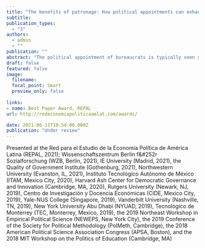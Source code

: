 ```yaml
---
title: "The benefits of patronage: How political appointments can enhance bureaucratic accountability and effectiveness"
subtitle: 
publication_types:
  - "3"
authors:
  - admin
  - ""
publication: ""
abstract: "The political appointment of bureaucrats is typically seen as a rent-seeking strategy that helps politicians sustain clientelistic networks and manipulate public administration to their advantage. I argue that political appointments can also increase bureaucratic accountability and effectiveness because they provide political and social connections between bureaucrats and politicians. These connections grant access to material and non-material resources, enhance monitoring, facilitate the application of sanctions and rewards, align priorities and incentives, and increase mutual trust. In certain conditions, political appointments can thus enhance bureaucrats' accountability and effectiveness in public service delivery. I test this theory using data on Brazilian municipal governments, leveraging two quasi-experiments, two original surveys of bureaucrats and politicians, and in-depth interviews. The findings challenge the traditional view that patronage is universally detrimental to development, and highlight how political appointments and connections can be leveraged to enhance public service delivery."
draft: false
featured: false
image:
  filename: 
  focal_point: Smart
  preview_only: false
  
links:
- name: Best Paper Award, REPAL
url: http://redeconomiapoliticaamlat.com/awards/

date: 2021-06-11T10:54:00.000Z
publication: "Under review"
---
```

Presented at the Red para el Estudio de la Econom&iacute;a Pol&iacute;tica de Am&eacute;rica Latina (REPAL, 2021); Wissenschaftszentrum Berlin f&#252r Sozialforschung (WZB, Berlin, 2021), IE University (Madrid, 2021), the Quality of Government Institute (Gothenburg, 2021), Northwestern University (Evanston, IL, 2021), Instituto Tecnológico Autónomo de México (ITAM, Mexico City, 2020), Harvard Ash Center for Democratic Governance and Innovation (Cambridge, MA, 2020), Rutgers University (Newark, NJ, 2019), Centro de Investigación y Docencia Económicas (CIDE, Mexico City, 2019), Yale-NUS College (Singapore, 2019), Vanderbilt University (Nashville, TN, 2019), New York University Abu Dhabi (NYUAD, 2019), Tecnológico de Monterrey (TEC, Monterrey, Mexico, 2019), the 2019 Northeast Workshop in Empirical Political Science (NEWEPS, New York City), the 2019 Conference of the Society for Political Methodology (PolMeth, Cambridge), the 2018 American Political Science Association Congress (APSA, Boston), and the 2018 MIT Workshop on the Politics of Education (Cambridge, MA)
